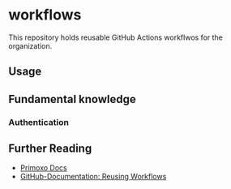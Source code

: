 # workflows

This repository holds reusable GitHub Actions workflwos for the organization.

## Usage


## Fundamental knowledge
### Authentication


## Further Reading

* [Primoxo Docs](https://github.com/Primoxo/docs/tree/main/docs/ci_cd)
* [GitHub-Documentation: Reusing Workflows](https://docs.github.com/de/actions/using-workflows/reusing-workflows)